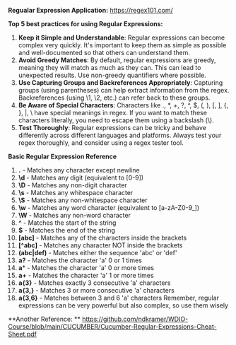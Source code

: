 **Regualar Expression Application:**  https://regex101.com/



**Top 5 best practices for using Regular Expressions:**
1. **Keep it Simple and Understandable**: Regular expressions can become complex very quickly. It's important to keep them as simple as possible and well-documented so that others can understand them.
2. **Avoid Greedy Matches**: By default, regular expressions are greedy, meaning they will match as much as they can. This can lead to unexpected results. Use non-greedy quantifiers where possible.
3. **Use Capturing Groups and Backreferences Appropriately**: Capturing groups (using parentheses) can help extract information from the regex. Backreferences (using \1, \2, etc.) can refer back to these groups.
4. **Be Aware of Special Characters**: Characters like ., *, +, ?, ^, $, (, ), [, ], {, }, |, \ have special meanings in regex. If you want to match these characters literally, you need to escape them using a backslash (\\).
5. **Test Thoroughly**: Regular expressions can be tricky and behave differently across different languages and platforms. Always test your regex thoroughly, and consider using a regex tester tool.



**Basic Regular Expression Reference**

1. **.** - Matches any character except newline
2. **\d** - Matches any digit (equivalent to [0-9])
3. **\D** - Matches any non-digit character
4. **\s** - Matches any whitespace character
5. **\S** - Matches any non-whitespace character
6. **\w** - Matches any word character (equivalent to [a-zA-Z0-9_])
7. **\W** - Matches any non-word character
8. **^** - Matches the start of the string
9. **$** - Matches the end of the string
10. **[abc]** - Matches any of the characters inside the brackets
11. **[^abc]** - Matches any character NOT inside the brackets
12. **(abc|def)** - Matches either the sequence 'abc' or 'def'
13. **a?** - Matches the character 'a' 0 or 1 times
14. **a*** - Matches the character 'a' 0 or more times
15. **a+** - Matches the character 'a' 1 or more times
16. **a{3}** - Matches exactly 3 consecutive 'a' characters
17. **a{3,}** - Matches 3 or more consecutive 'a' characters
18. **a{3,6}** - Matches between 3 and 6 'a' characters
Remember, regular expressions can be very powerful but also complex, so use them wisely

**Another Reference: ** https://github.com/ndkramer/WDIO-Course/blob/main/CUCUMBER/Cucumber-Regular-Expressions-Cheat-Sheet.pdf

